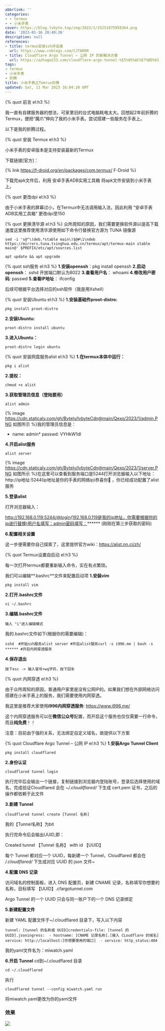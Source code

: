 ```yaml
---
abbrlink: ''
categories:
- - termux
- - 小米手表
cover: https://blog.lvbyte.top/img/2023/1/15251875958364.png
date: '2023-01-16 20:40:36'
description: null
references:
- title: termux安装ssh并连接
  url: https://www.cnblogs.com/CJTARRR
- title: Cloudflare Argo Tunnel – 公网 IP 的新解决方案
  url: https://azhuge233.com/cloudflare-argo-tunnel-%E5%85%AC%E7%BD%91-ip-%E7%9A%84%E6%96%B0%E8%A7%A3%E5%86%B3%E6%96%B9%E6%A1%88/
tags:
- termux
- 小米手表
- 折腾
title: 小米手表之Temrux折腾
updated: Sat, 11 Mar 2023 16:04:20 GMT
---
```

{% quot 前言 el:h3 %}

我一直有自建服务器的想法，可家里旧的台式电脑耗电太大。回想起2年前折腾的Termux，便把“魔爪”伸向了我的小米手表。尝试搭建一些服务在手表上。

以下是我的折腾过程。

{% quot 安装 Termux el:h3 %}

小米手表的安卓版本是支持安装最新的Termux

下载链接[官方]：

{% link https://f-droid.org/en/packages/com.termux/ F-Droid %}

下载完apk文件后，利用 安卓手表ADB实用工具箱 将apk文件安装到小米手表上。

{% quot 更改dpi el:h3 %}

由于小米手表的屏幕过小，在Termux中无法调用输入法，因此利用 “安卓手表ADB实用工具箱” 更改dpi至150

{% quot 更换清华源 el:h3 %}
众所周知的原因，我们需要更换软件源以提高下载速度这里推荐使用清华源使用如下命令行替换官方源为 TUNA 镜像源

```
sed -i 's@^\(deb.*stable main\)$@#\1\ndeb https://mirrors.tuna.tsinghua.edu.cn/termux/apt/termux-main stable main@' $PREFIX/etc/apt/sources.list
```

```
apt update && apt upgrade
```

{% quot ssh服务 el:h3 %}
**1.安装openssh**：pkg install openssh
**2.启动openssh**： sshd
开放端口默认为8022
**3.查看用户名**： whoami
**4.修改用户密码**: passwd
**5.查看IP地址**： ifconfig

后续可根据平台选择对应的ssh软件（我是用Xshell）

{% quot 安装Ubuntu el:h3 %}
**1.安装基础件proot-distro:**

```
pkg install proot-distro
```

**2.安装Ubuntu:**

```
proot-distro install ubuntu
```

**3.进入Ubuntu：**

```
proot-distro login ubuntu
```

{% quot 安装网盘服务alist el:h3 %}
**1.在termux本体中运行：**

```
pkg i alist
```

**2.提权：**

```
chmod +x alist
```

**3.获取管理员信息（登陆要用）**

```
alist admin
```

{% image https://cdn.staticaly.com/gh/Bytelv/lvbyteCdn@main/Qexo/2023/1/admin.PNG 如图所示 %}我的管理员信息是：

* name: admin* passwd: VYHkW1dl

**4.开启alist服务**

```
alist server
```

{% image https://cdn.staticaly.com/gh/Bytelv/lvbyteCdn@main/Qexo/2023/1/server.PNG 如图所示 %}在这里可以查看到服务端口是5244打开浏览器输入以下地址：http://ip地址:5244(ip地址是你的手表的网络ip)恭喜你🤗 ，你已经成功配置了alist服务

**5.登录alist**

打开浏览器输入：

http://192.168.0.119:5244/@login(192.168.0.119是我的ip地址，你需要根据你的ip进行替换)用户名填写：admin密码填写：******   (刚刚在第三步获取的密码)

**6.配置相关设置**

这一步便需要你自己探索了，这里提供官方wiki：https://alist.nn.ci/zh/

{% quot Termux设置自启动 el:h3 %}

每一次打开termux都要重新输入命令，实在有点繁琐。

我们可以编辑**.bashrc**文件来配置启动项
**1.安装vim**

```
pkg install vim
```

**2.打开.bashrc文件**

```
vi ~/.bashrc
```

**3.编辑.bashrc文件**

```
输入 "i"进入编辑模式
```

我的.bashrc文件如下(根据你的需要编辑)：

```
sshd  #开始ssh服务alist server #开启alist服务curl -s i996.me | bash -s ****** #开启内网穿透服务
```

**4.保存退出**

```
按下esc -> 输入冒号+wq字符，按下回车
```

{% quot 内网穿透 el:h3 %}

由于众所周知的原因，普通用户家里是没有公网IP的。如果我们想在外部网络访问搭建在小米手表上的服务，我们需要使用内网穿透。

我这里是推荐大家使用**i996内网穿透服务**: https://www.i996.me/

这个内网穿透服务可以在**微信公众号**配置，而开启这个服务也仅仅需要一行命令，而且**纯免费**！！

注意：目前由于强的关系，无法绑定自定义域名，故提供以下方案

{% quot Cloudflare Argo Tunnel – 公网 IP el:h3 %}
**1.安装Argo Tunnel Client**

```
pkg install cloudflared
```

**2.身份认证**

```
cloudflared tunnel login
```

执行完毕后会输出一个链接，复制链接到浏览器内登陆账号，登录后选择使用的域名，完成验证Cloudflared 会在 *\~/.cloudlflared/* 下生成 cert.pem 证书，之后的操作都依赖于此文件

**3.新建 Tunnel**

```
cloudflared tunnel create [Tunnel 名称]
```

我的【Tunnel名称】为bit

执行完命令后会输出UUID,即：

Created tunnel 【Tunnel 名称】 with id 【UUID】

每个 Tunnel 都对应一个 UUID，每新建一个 Tunnel，Cloudflared 都会在 */.cloudflared/* 下生成对应 UUID 的 json 文件\~

**4.配置 DNS 记录**

访问域名的控制面板，进入 DNS 配置页，新建 CNAME 记录，名称填写你想要的名称，目标填写 【UUID】.cfargotunnel.com

Argo Tunnel 的一个 UUID 只会与同一账户下的一个 DNS 记录绑定

**5.新建配置文件**

新建 YAML 配置文件于~/.cloudflared 目录下，写入以下内容

```
tunnel: [tunnel 的名称或 UUID]credentials-file: [tunnel 的 UUID].jsoningress:  - hostname: [CNAME 记录名称].[接入 CLoudflare 的域名]    service: http://localhost:[你想要使用的端口]  - service: http_status:404
```

我的yaml文件名为：miwatch.yaml

**6.开启 Tunnel**
cd到~/.cloudflared 目录

```
cd ~/.cloudflared
```

执行

```
cloudflared tunnel --config miwatch.yaml run
```

将miwatch.yaml更改为你的yaml文件

### 效果

![](https://cdn.staticaly.com/gh/Bytelv/lvbyteCdn@main/Qexo/2023/1/%E5%86%85%E7%BD%91%E7%A9%BF%E9%80%8F.PNG)
